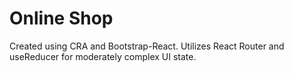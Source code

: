 # Online Shop

Created using CRA and Bootstrap-React. Utilizes React Router and useReducer for moderately complex UI state.
